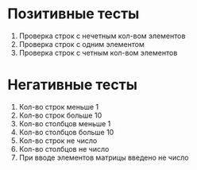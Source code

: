 # Позитивные тесты

1. Проверка строк с нечетным кол-вом элементов
2. Проверка строк с одним элементом
3. Проверка строк с четным кол-вом элементов

# Негативные тесты

1. Кол-во строк меньше 1
2. Кол-во строк больше 10
3. Кол-во столбцов меньше 1
4. Кол-во столбцов больше 10
5. Кол-во строк не число
6. Кол-во столбцов не число
7. При вводе элементов матрицы введено не число